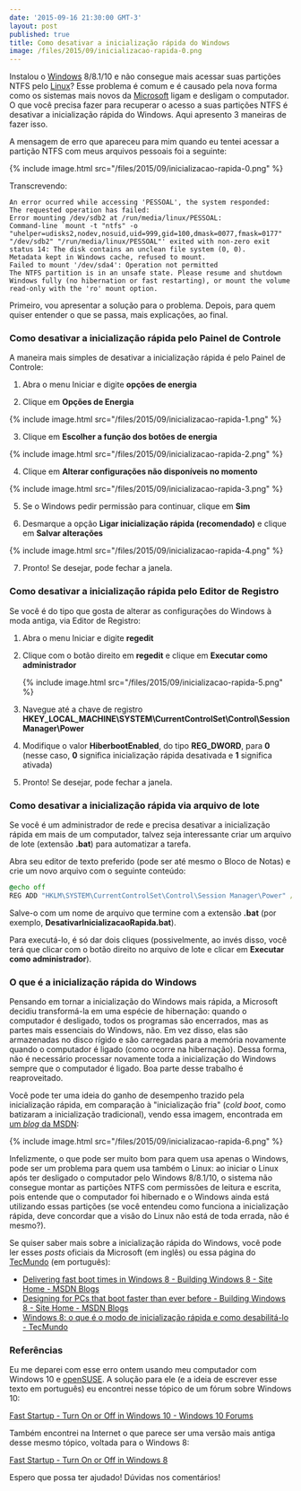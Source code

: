 ```yaml
---
date: '2015-09-16 21:30:00 GMT-3'
layout: post
published: true
title: Como desativar a inicialização rápida do Windows
image: /files/2015/09/inicializacao-rapida-0.png
---
```


Instalou o [Windows](http://www.microsoft.com/pt-br/windows) 8/8.1/10 e não consegue mais acessar suas partições NTFS pelo [Linux](http://www.vivaolinux.com.br/linux/)? Esse problema é comum e é causado pela nova forma como os sistemas mais novos da [Microsoft](http://www.microsoft.com/pt-br/) ligam e desligam o computador. O que você precisa fazer para recuperar o acesso a suas partições NTFS é desativar a inicialização rápida do Windows. Aqui apresento 3 maneiras de fazer isso.

A mensagem de erro que apareceu para mim quando eu tentei acessar a partição NTFS com meus arquivos pessoais foi a seguinte:

{% include image.html src="/files/2015/09/inicializacao-rapida-0.png" %}

Transcrevendo:

```
An error ocurred while accessing 'PESSOAL', the system responded:
The requested operation has failed:
Error mounting /dev/sdb2 at /run/media/linux/PESSOAL:
Command-line `mount -t "ntfs" -o "uhelper=udisks2,nodev,nosuid,uid=999,gid=100,dmask=0077,fmask=0177" "/dev/sdb2" "/run/media/linux/PESSOAL"' exited with non-zero exit status 14: The disk contains an unclean file system (0, 0).
Metadata kept in Windows cache, refused to mount.
Failed to mount '/dev/sda4': Operation not permitted
The NTFS partition is in an unsafe state. Please resume and shutdown Windows fully (no hibernation or fast restarting), or mount the volume read-only with the 'ro' mount option.
```

Primeiro, vou apresentar a solução para o problema. Depois, para quem quiser entender o que se passa, mais explicações, ao final.

### Como desativar a inicialização rápida pelo Painel de Controle

A maneira mais simples de desativar a inicialização rápida é pelo Painel de Controle:

1. Abra o menu Iniciar e digite **opções de energia**

2. Clique em **Opções de Energia**

{% include image.html src="/files/2015/09/inicializacao-rapida-1.png" %}

3. Clique em **Escolher a função dos botões de energia**

{% include image.html src="/files/2015/09/inicializacao-rapida-2.png" %}

4. Clique em **Alterar configurações não disponíveis no momento**

{% include image.html src="/files/2015/09/inicializacao-rapida-3.png" %}

5. Se o Windows pedir permissão para continuar, clique em **Sim**

6. Desmarque a opção **Ligar inicialização rápida (recomendado)** e clique em **Salvar alterações**

{% include image.html src="/files/2015/09/inicializacao-rapida-4.png" %}

7. Pronto! Se desejar, pode fechar a janela.

### Como desativar a inicialização rápida pelo Editor de Registro

Se você é do tipo que gosta de alterar as configurações do Windows à moda antiga, via Editor de Registro:

1. Abra o menu Iniciar e digite **regedit**

2. Clique com o botão direito em **regedit** e clique em **Executar como administrador**

    {% include image.html src="/files/2015/09/inicializacao-rapida-5.png" %}

3. Navegue até a chave de registro **HKEY_LOCAL_MACHINE\SYSTEM\CurrentControlSet\Control\Session Manager\Power**

4. Modifique o valor **HiberbootEnabled**, do tipo **REG_DWORD**, para **0** (nesse caso, **0** significa inicialização rápida desativada e **1** significa ativada)

5. Pronto! Se desejar, pode fechar a janela.

### Como desativar a inicialização rápida via arquivo de lote

Se você é um administrador de rede e precisa desativar a inicialização rápida em mais de um computador, talvez seja interessante criar um arquivo de lote (extensão **.bat**) para automatizar a tarefa.

Abra seu editor de texto preferido (pode ser até mesmo o Bloco de Notas) e crie um novo arquivo com o seguinte conteúdo:

```bat
@echo off
REG ADD "HKLM\SYSTEM\CurrentControlSet\Control\Session Manager\Power" /V HiberbootEnabled /T REG_dWORD /D 0 /F
```

Salve-o com um nome de arquivo que termine com a extensão **.bat** (por exemplo, **DesativarInicializacaoRapida.bat**).

Para executá-lo, é só dar dois cliques (possivelmente, ao invés disso, você terá que clicar com o botão direito no arquivo de lote e clicar em **Executar como administrador**).

### O que é a inicialização rápida do Windows

Pensando em tornar a inicialização do Windows mais rápida, a Microsoft decidiu transformá-la em uma espécie de hibernação: quando o computador é desligado, todos os programas são encerrados, mas as partes mais essenciais do Windows, não. Em vez disso, elas são armazenadas no disco rígido e são carregadas para a memória novamente quando o computador é ligado (como ocorre na hibernação). Dessa forma, não é necessário processar novamente toda a inicialização do Windows sempre que o computador é ligado. Boa parte desse trabalho é reaproveitado.

Você pode ter uma ideia do ganho de desempenho trazido pela inicialização rápida, em comparação à "inicialização fria" (*cold boot*, como batizaram a inicialização tradicional), vendo essa imagem, encontrada em [um *blog* da MSDN](http://blogs.msdn.com/b/b8/archive/2011/09/08/delivering-fast-boot-times-in-windows-8.aspx):

{% include image.html src="/files/2015/09/inicializacao-rapida-6.png" %}

Infelizmente, o que pode ser muito bom para quem usa apenas o Windows, pode ser um problema para quem usa também o Linux: ao iniciar o Linux após ter desligado o computador pelo Windows 8/8.1/10, o sistema não consegue montar as partições NTFS com permissões de leitura e escrita, pois entende que o computador foi hibernado e o Windows ainda está utilizando essas partições (se você entendeu como funciona a inicialização rápida, deve concordar que a visão do Linux não está de toda errada, não é mesmo?).

Se quiser saber mais sobre a inicialização rápida do Windows, você pode ler esses *posts* oficiais da Microsoft (em inglês) ou essa página do [TecMundo](http://www.tecmundo.com.br) (em português):

- [Delivering fast boot times in Windows 8 - Building Windows 8 - Site Home - MSDN Blogs](http://blogs.msdn.com/b/b8/archive/2011/09/08/delivering-fast-boot-times-in-windows-8.aspx)
- [Designing for PCs that boot faster than ever before - Building Windows 8 - Site Home - MSDN Blogs](http://blogs.msdn.com/b/b8/archive/2012/05/22/designing-for-pcs-that-boot-faster-than-ever-before.aspx)
- [Windows 8: o que é o modo de inicialização rápida e como desabilitá-lo - TecMundo](http://www.tecmundo.com.br/como-fazer/29536-windows-8-o-que-e-o-modo-de-inicializacao-rapida-e-como-desabilita-lo.htm)

### Referências

Eu me deparei com esse erro ontem usando meu computador com Windows 10 e [openSUSE](https://pt-br.opensuse.org). A solução para ele (e a ideia de escrever esse texto em português) eu encontrei nesse tópico de um fórum sobre Windows 10:

[Fast Startup - Turn On or Off in Windows 10 - Windows 10 Forums](http://www.tenforums.com/tutorials/4189-fast-startup-turn-off-windows-10-a.html)

Também encontrei na Internet o que parece ser uma versão mais antiga desse mesmo tópico, voltada para o Windows 8:

[Fast Startup - Turn On or Off in Windows 8](http://www.eightforums.com/tutorials/6320-fast-startup-turn-off-windows-8-a.html)

Espero que possa ter ajudado! Dúvidas nos comentários!
